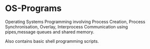 # OS-Programs

Operating Systems Programming involving Process Creation, Process Synchronisation, Overlay, Interprocess Communication using pipes,message queues and shared memory. 

Also contains basic shell programming scripts. 
